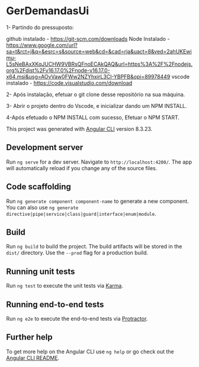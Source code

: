 # GerDemandasUi

1- Partindo do pressuposto:

github instalado - https://git-scm.com/downloads 
Node Instalado - https://www.google.com/url?sa=t&rct=j&q=&esrc=s&source=web&cd=&cad=rja&uact=8&ved=2ahUKEwimu-L5sNeBAxXKqJUCHW9VBRsQFnoECAkQAQ&url=https%3A%2F%2Fnodejs.org%2Fdist%2Fv16.17.0%2Fnode-v16.17.0-x64.msi&usg=AOvVaw0FWw2NZYhxirL3CI-YBPFB&opi=89978449
vscode instalado - https://code.visualstudio.com/download


2- Após instalação, efetuar o git clone desse repositório na sua máquina.

3- Abrir o projeto dentro do Vscode, e inicializar dando um NPM INSTALL.

4-Após efetuado o NPM INSTALL com sucesso, Efetuar o NPM START. 


This project was generated with [Angular CLI](https://github.com/angular/angular-cli) version 8.3.23.

## Development server

Run `ng serve` for a dev server. Navigate to `http://localhost:4200/`. The app will automatically reload if you change any of the source files.

## Code scaffolding

Run `ng generate component component-name` to generate a new component. You can also use `ng generate directive|pipe|service|class|guard|interface|enum|module`.

## Build

Run `ng build` to build the project. The build artifacts will be stored in the `dist/` directory. Use the `--prod` flag for a production build.

## Running unit tests

Run `ng test` to execute the unit tests via [Karma](https://karma-runner.github.io).

## Running end-to-end tests

Run `ng e2e` to execute the end-to-end tests via [Protractor](http://www.protractortest.org/).

## Further help

To get more help on the Angular CLI use `ng help` or go check out the [Angular CLI README](https://github.com/angular/angular-cli/blob/master/README.md).
